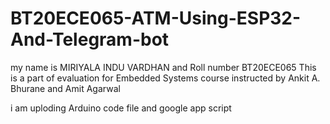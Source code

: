 # BT20ECE065-ATM-Using-ESP32-And-Telegram-bot
my name is MIRIYALA INDU VARDHAN  and Roll number BT20ECE065
This  is a part of evaluation for Embedded Systems course instructed by Ankit A. Bhurane and Amit Agarwal

i am uploding Arduino code file and google app script


